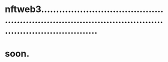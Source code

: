 # nftweb3.............................................................................................................................
# soon.
